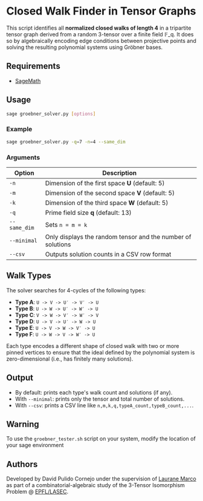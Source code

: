 # Closed Walk Finder in Tensor Graphs

This script identifies all **normalized closed walks of length 4** in a tripartite tensor graph derived from a random 3-tensor over a finite field 𝔽_q. It does so by algebraically encoding edge conditions between projective points and solving the resulting polynomial systems using Gröbner bases.

## Requirements

- [SageMath](https://www.sagemath.org/)

## Usage

```bash
sage groebner_solver.py [options]
```

### Example

```bash
sage groebner_solver.py -q=7 -n=4 --same_dim
```

### Arguments

| Option         | Description                                                  |
|----------------|--------------------------------------------------------------|
| `-n`           | Dimension of the first space **U** (default: 5)              |
| `-m`           | Dimension of the second space **V** (default: 5)             |
| `-k`           | Dimension of the third space **W** (default: 5)              |
| `-q`           | Prime field size **q** (default: 13)                         |
| `--same_dim`   | Sets `n = m = k`                                             |
| `--minimal`    | Only displays the random tensor and the number of solutions |
| `--csv`        | Outputs solution counts in a CSV row format                  |

## Walk Types

The solver searches for 4-cycles of the following types:

- **Type A**: `U -> V -> U′ -> V′ -> U`
- **Type B**: `U -> W -> U′ -> W′ -> U`
- **Type C**: `V -> W -> V′ -> W′ -> V`
- **Type D**: `U -> V -> U′ -> W -> U`
- **Type E**: `U -> V -> W -> V′ -> U`
- **Type F**: `U -> W -> V -> W′ -> U`

Each type encodes a different shape of closed walk with two or more pinned vertices to ensure that the ideal defined by the polynomial system is zero-dimensional (i.e., has finitely many solutions).

## Output

- By default: prints each type's walk count and solutions (if any).
- With `--minimal`: prints only the tensor and total number of solutions.
- With `--csv`: prints a CSV line like `n,m,k,q,typeA_count,typeB_count,...`.

## Warning

To use the `groebner_tester.sh` script on your system, modify the location of your sage environment

## Authors

Developed by David Pulido Cornejo under the supervision of [Laurane Marco](https://lauranemarco.github.io/) as part of a combinatorial-algebraic study of the 3-Tensor Isomorphism Problem @ [EPFL/LASEC](https://lasec.epfl.ch/).

